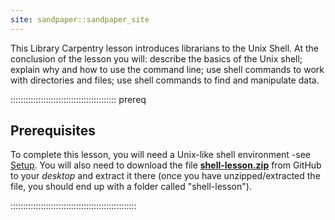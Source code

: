 ```yaml
---
site: sandpaper::sandpaper_site
---
```


This Library Carpentry lesson introduces librarians to the Unix Shell.
At the conclusion of the lesson you will: describe the basics of the Unix shell;
explain why and how to use the command line;
use shell commands to work with directories and files;
use shell commands to find and manipulate data.

::::::::::::::::::::::::::::::::::::::::::  prereq

## Prerequisites

To complete this lesson, you will need a Unix-like shell environment -see [Setup](learners/setup.md). You will also need to download the file **[shell-lesson.zip](episodes/data/shell-lesson.zip)** from GitHub to your *desktop* and extract it there (once you have unzipped/extracted the file, you should end up with a folder called "shell-lesson").

::::::::::::::::::::::::::::::::::::::::::::::::::


